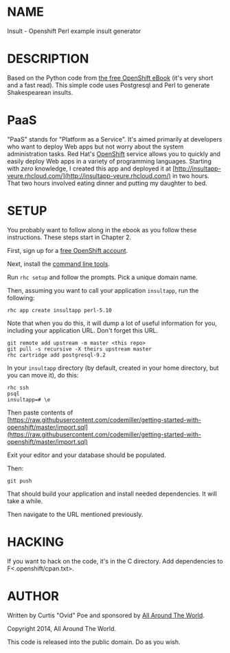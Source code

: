 # NAME

Insult - Openshift Perl example insult generator

# DESCRIPTION

Based on the Python code from [the free OpenShift eBook](https://www.openshift.com/promotions/ebook) (it's very short and a fast
read).  This simple code uses Postgresql and Perl to generate Shakespearean
insults.

# PaaS

"PaaS" stands for "Platform as a Service". It's aimed primarily at developers
who want to deploy Web apps but not worry about the system administration
tasks. Red Hat's [OpenShift](https://www.openshift.com/) service allows you to
quickly and easily deploy Web apps in a variety of programming languages.
Starting with _zero_ knowledge, I created this app and deployed it at
[http://insultapp-veure.rhcloud.com/](http://insultapp-veure.rhcloud.com/) in two hours. That two hours involved
eating dinner and putting my daughter to bed.

# SETUP

You probably want to follow along in the ebook as you follow these
instructions. These steps start in Chapter 2.

First, sign up for a [free OpenShift account](https://openshift.redhat.com/app/account/new).

Next, install the [command line tools](https://www.openshift.com/get-started#cli).

Run `rhc setup` and follow the prompts. Pick a unique domain name.

Then, assuming you want to call your application `insultapp`, run the
following:

    rhc app create insultapp perl-5.10

Note that when you do this, it will dump a lot of useful information for you,
including your application URL. Don't forget this URL.

    git remote add upstream -m master <this repo>
    git pull -s recursive -X theirs upstream master
    rhc cartridge add postgresql-9.2

In your `insultapp` directory (by default, created in your home directory,
but you can move it), do this:

    rhc ssh
    psql
    insultapp=# \e

Then paste contents of
[https://raw.githubusercontent.com/codemiller/getting-started-with-openshift/master/import.sql](https://raw.githubusercontent.com/codemiller/getting-started-with-openshift/master/import.sql)

Exit your editor and your database should be populated.

Then:

    git push

That should build your application and install needed dependencies. It will
take a while.

Then navigate to the URL mentioned previously.

# HACKING

If you want to hack on the code, it's in the C<openshift> directory. Add
dependencies to F<.openshift/cpan.txt>.

# AUTHOR

Written by Curtis "Ovid" Poe and sponsored by [All Around The
World](http://www.allaroundtheworld.fr/).

Copyright 2014, All Around The World.

This code is released into the public domain. Do as you wish.
